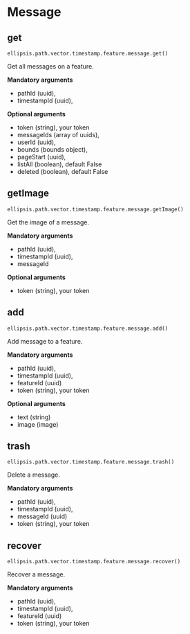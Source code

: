 # Message

## get

    ellipsis.path.vector.timestamp.feature.message.get()

Get all messages on a feature.

**Mandatory arguments**

- pathId (uuid),
- timestampId (uuid),

**Optional arguments**

- token (string), your token
- messageIds (array of uuids),
- userId (uuid),
- bounds (bounds object),
- pageStart (uuid),
- listAll (boolean), default False
- deleted (boolean), default False

## getImage

    ellipsis.path.vector.timestamp.feature.message.getImage()

Get the image of a message.

**Mandatory arguments**

- pathId (uuid),
- timestampId (uuid),
- messageId

**Optional arguments**

- token (string), your token

## add

    ellipsis.path.vector.timestamp.feature.message.add()

Add message to a feature.

**Mandatory arguments**

- pathId (uuid),
- timestampId (uuid),
- featureId (uuid)
- token (string), your token

**Optional arguments**

- text (string)
- image (image)

## trash

    ellipsis.path.vector.timestamp.feature.message.trash()

Delete a message.

**Mandatory arguments**

- pathId (uuid),
- timestampId (uuid),
- messageId (uuid)
- token (string), your token

## recover

    ellipsis.path.vector.timestamp.feature.message.recover()

Recover a message.

**Mandatory arguments**

- pathId (uuid),
- timestampId (uuid),
- featureId (uuid)
- token (string), your token
